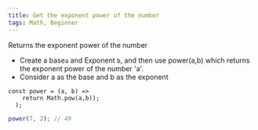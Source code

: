 ```yaml
---
title: Get the exponent power of the number
tags: Math, Beginner
---
```


Returns the exponent power of the number

- Create a base`a` and Exponent `b`, and then use power(a,b) which returns the exponent power of the number 'a'.
- Consider a as the base and b as the exponent

```
const power = (a, b) =>
    return Math.pow(a,b));
  );
```

```js
power(7, 2); // 49
```
